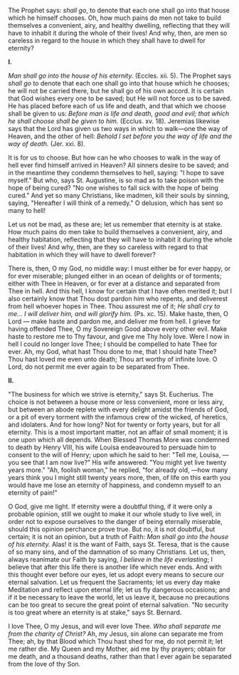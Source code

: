 
The Prophet says: *shall go*, to denote that each one shall go into that house which he himself chooses. Oh, how much pains do men not take to build themselves a convenient, airy, and healthy dwelling, reflecting that they will have to inhabit it during the whole of their lives! And why, then, are men so careless in regard to the house in which they shall have to dwell for eternity?

**I\.**

*Man shall go into the house of his eternity.* (Eccles. xii. 5). The Prophet says *shall go* to denote that each one shall go into that house which he chooses; he will not be carried there, but he shall go of his own accord. It is certain that God wishes every one to be saved; but He will not force us to be saved. He has placed before each of us life and death, and that which we choose shall be given to us: *Before man is life and death, good and evil; that which he shall choose shall be given to him.* (Ecclus. xv. 18). Jeremias likewise says that the Lord has given us two ways in which to walk—one the way of Heaven, and the other of hell: *Behold I set before you the way of life and the way of death.* (Jer. xxi. 8).

It is for us to choose. But how can he who chooses to walk in the way of hell ever find himself arrived in Heaven? All sinners desire to be saved; and in the meantime they condemn themselves to hell, saying: \"I hope to save myself.\" But who, says St. Augustine, is so mad as to take poison with the hope of being cured? \"No one wishes to fall sick with the hope of being cured.\" And yet so many Christians, like madmen, kill their souls by sinning, saying, \"Hereafter I will think of a remedy.\" O delusion, which has sent so many to hell!

Let us not be mad, as these are; let us remember that eternity is at stake. How much pains do men take to build themselves a convenient, airy, and healthy habitation, reflecting that they will have to inhabit it during the whole of their lives! And why, then, are they so careless with regard to that habitation in which they will have to dwell forever?

There is, then, O my God, no middle way: I must either be for ever happy, or for ever miserable; plunged either in an ocean of delights or of torments; either with Thee in Heaven, or for ever at a distance and separated from Thee in hell. And this hell, I know for certain that I have often merited it; but I also certainly know that Thou dost pardon him who repents, and deliverest from hell whoever hopes in Thee. Thou assurest me of it; *He shall cry to me... I will deliver him, and will glorify him.* (Ps. xc. 15). Make haste, then, O Lord — make haste and pardon me, and deliver me from hell. I grieve for having offended Thee, O my Sovereign Good above every other evil. Make haste to restore me to Thy favour, and give me Thy holy love. Were I now in hell I could no longer love Thee; I should be compelled to hate Thee for ever. Ah, my God, what hast Thou done to me, that I should hate Thee? Thou hast loved me even unto death; Thou art worthy of infinite love. O Lord, do not permit me ever again to be separated from Thee.

**II\.**

\"The business for which we strive is eternity,\" says St. Eucherius. The choice is not between a house more or less convenient, more or less airy, but between an abode replete with every delight amidst the friends of God, or a pit of every torment with the infamous crew of the wicked, of heretics, and idolaters. And for how long? Not for twenty or forty years, but for all eternity. This is a most important matter, not an affair of small moment; it is one upon which all depends. When Blessed Thomas More was condemned to death by Henry VIII, his wife Louisa endeavoured to persuade him to consent to the will of Henry; upon which he said to her: \"Tell me, Louisa, —you see that I am now live?\" His wife answered: \"You might yet live twenty years more.\" \"Ah, foolish woman,\" he replied, \"for already old, —how many years think you I might still twenty years more, then, of life on this earth you would have me lose an eternity of happiness, and condemn myself to an eternity of pain!\"

O God, give me light. If eternity were a doubtful thing, if it were only a probable opinion, still we ought to make it our whole study to live well, in order not to expose ourselves to the danger of being eternally miserable, should this opinion perchance prove true. But no, it is not doubtful, but certain; it is not an opinion, but a truth of Faith: *Man shall go into the house of his eternity.* Alas! it is the want of Faith, says St. Teresa, that is the cause of so many sins, and of the damnation of so many Christians. Let us, then, always reanimate our Faith by saying, *I believe in the life everlasting*; I believe that after this life there is another life which never ends. And with this thought ever before our eyes, let us adopt every means to secure our eternal salvation. Let us frequent the Sacraments; let us every day make Meditation and reflect upon eternal life; let us fly dangerous occasions; and if it be necessary to leave the world, let us leave it, because no precautions can be too great to secure the great point of eternal salvation. \"No security is too great where an eternity is at stake,\" says St. Bernard.

I love Thee, O my Jesus, and will ever love Thee. *Who shall separate me from the charity of Christ?* Ah, my Jesus, sin alone can separate me from Thee; ah, by that Blood which Thou hast shed for me, do not permit it; let me rather die. My Queen and my Mother, aid me by thy prayers; obtain for me death, and a thousand deaths, rather than that I ever again be separated from the love of thy Son.

